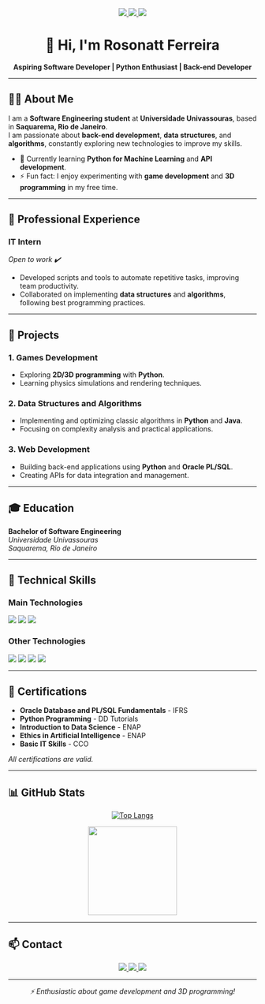 <div align="center">

<a href="https://linkedin.com/in/rosonatt-ferreira-1b6a371b0" target="_blank">
<img src="https://img.shields.io/badge/LinkedIn-0077B5?style=for-the-badge&logo=linkedin&logoColor=white"/>
</a>
<a href="https://www.instagram.com/roh2tyf/" target="_blank">
<img src="https://img.shields.io/badge/Instagram-E4405F?style=for-the-badge&logo=instagram&logoColor=white"/>
</a>
<a href="mailto:h2oroso@gmail.com">
<img src="https://img.shields.io/badge/Gmail-D14836?style=for-the-badge&logo=gmail&logoColor=white"/>
</a>

# 👋 Hi, I'm **Rosonatt Ferreira**

**Aspiring Software Developer | Python Enthusiast | Back-end Developer**

</div>

---

## 👨‍💻 About Me
I am a **Software Engineering student** at **Universidade Univassouras**, based in **Saquarema, Rio de Janeiro**.  
I am passionate about **back-end development**, **data structures**, and **algorithms**, constantly exploring new technologies to improve my skills.

- 🌱 Currently learning **Python for Machine Learning** and **API development**.  
- ⚡ Fun fact: I enjoy experimenting with **game development** and **3D programming** in my free time.

---

## 💼 Professional Experience
### **IT Intern**  
_Open to work ✔️_  

- Developed scripts and tools to automate repetitive tasks, improving team productivity.  
- Collaborated on implementing **data structures** and **algorithms**, following best programming practices.  

---

## 🌱 Projects

### **1. Games Development**  
- Exploring **2D/3D programming** with **Python**.  
- Learning physics simulations and rendering techniques.

### **2. Data Structures and Algorithms**  
- Implementing and optimizing classic algorithms in **Python** and **Java**.  
- Focusing on complexity analysis and practical applications.

### **3. Web Development**  
- Building back-end applications using **Python** and **Oracle PL/SQL**.  
- Creating APIs for data integration and management.  

---

## 🎓 Education
**Bachelor of Software Engineering**  
*Universidade Univassouras*  
_Saquarema, Rio de Janeiro_  

---

## 🚀 Technical Skills

### **Main Technologies**
<div>
<img src="https://img.shields.io/badge/Python-3776AB?style=for-the-badge&logo=python&logoColor=white"/>
<img src="https://img.shields.io/badge/Oracle-F80000?style=for-the-badge&logo=oracle&logoColor=white"/>
<img src="https://img.shields.io/badge/PL%2FSQL-00599C?style=for-the-badge&logo=sql&logoColor=white"/>
</div>

### **Other Technologies**
<div>
<img src="https://img.shields.io/badge/HTML5-E34F26?style=for-the-badge&logo=html5&logoColor=white"/>
<img src="https://img.shields.io/badge/CSS3-1572B6?style=for-the-badge&logo=css3&logoColor=white"/>
<img src="https://img.shields.io/badge/JavaScript-323330?style=for-the-badge&logo=javascript&logoColor=F7DF1E"/>
<img src="https://img.shields.io/badge/GitHub-181717?style=for-the-badge&logo=github&logoColor=white"/>
</div>

---

## 📜 Certifications
- **Oracle Database and PL/SQL Fundamentals** - IFRS  
- **Python Programming** - DD Tutorials  
- **Introduction to Data Science** - ENAP  
- **Ethics in Artificial Intelligence** - ENAP  
- **Basic IT Skills** - CCO  

_All certifications are valid._

---

## 📊 GitHub Stats
<div align="center">

[![Top Langs](https://github-readme-stats.vercel.app/api/top-langs/?username=Rosonatt&layout=compact&theme=dark)](https://github.com/anuraghazra/github-readme-stats)

<img height="180em" src="https://github-readme-stats.vercel.app/api?username=Rosonatt&show_icons=true&theme=dark&include_all_commits=true&count_private=true"/>

</div>

---

## 📫 Contact
<div align="center">

<a href="https://linkedin.com/in/rosonatt-ferreira-1b6a371b0" target="_blank">
<img src="https://img.shields.io/badge/LinkedIn-0077B5?style=for-the-badge&logo=linkedin&logoColor=white"/>
</a>

<a href="mailto:h2oroso@gmail.com">
<img src="https://img.shields.io/badge/Gmail-D14836?style=for-the-badge&logo=gmail&logoColor=white"/>
</a>

<a href="https://www.instagram.com/roh2tyf/" target="_blank">
<img src="https://img.shields.io/badge/Instagram-E4405F?style=for-the-badge&logo=instagram&logoColor=white"/>
</a>

</div>

---

<div align="center">

*⚡ Enthusiastic about game development and 3D programming!*  

</div>

